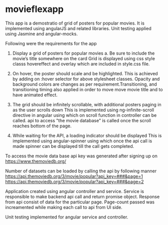 # movieflexapp

This app is a demostratio of grid of posters for popular movies. It is implemented using angularJS and related libraries.
Unit testing applied using Jasmine and angular-mocks.

Following were the requirements for the app
1. Display a grid of posters for popular movies
    a. Be sure to include the movie’s title somewhere on the card
    Grid is displayed using css style classs hovereffect and overlay which are included in style.css file.

2. On hover, the poster should scale and be highlighted.
   This is achieved by adding on :hover selector for above stylesheet classes. Opacity and background colors are changes as per requirement.Transitioning, and transitioning timing also applied in order to move move movie title and to have animated effect.

3. The grid should be infinitely scrollable, with additional posters paging in as the user
   scrolls down
   This is implemented using ng-infinite-scroll directive in angular using which on scroll function in controller can be called.
   api to access "the movie database" is called once the scroll reaches bottom of the page.

4. While waiting for the API, a loading indicator should be displayed
   This is implemented using angular-spinner using which once the api call is made spinner can be displayed till the call gets completed.

To access the movie data base api key was generated after signing up on
https://www.themoviedb.org/

Number of datasets can be loaded by calling the api by following manner 
https://api.themoviedb.org/3/movie/popular?api_key=###&page=1
https://api.themoviedb.org/3/movie/popular?api_key=###&page=2

Application created using angular controller and service. Service is responsible to make backend api call and return promise object.
Response from api consist of data for the particular page. 
Page-count passed was increamented while making each call to api from UI side.

Unit testing implemented for angular service and controller.
